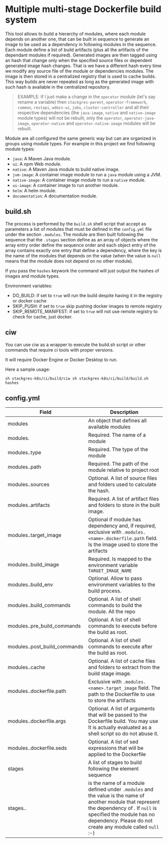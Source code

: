 # Multiple multi-stage Dockerfile build system

This tool allows to build a hierarchy of modules, where each module depends on
 another one, that can be built in sequence to generate an image to be used as a dependency in
 following modules in the sequence. Each module define a list of build artifacts (plus all the
 artifacts of the dependant modules if required). Generated images are then tagged using an hash
 that change only when the specified source files or dependent generated image hash changes. That
 is we have a different hash every time we modify any source file of the module or dependencies
 modules. The image is then stored in a centralized registry that is used to cache builds. This way
 builds are never repeated as long as the generated image with such hash is available in the
 centralized repository.

> EXAMPLE: If I just make a change in the `operator` module (let's say rename a variable) then
>  `stackgres-parent`, `operator-framework`, `common`, `restapi`, `admin-ui`, `jobs`,
>  `cluster-controller` and all their respective dependencies
>  (the `java-image`, `native` and `native-image` module types) will not be rebuilt, only the
>  `operator`, `operator-java-image`, `operator-native` and `operator-native-image` modules will be
>  rebuilt.

Module are all configured the same generic way but can are organized in groups using module types.
 For example in this project we find following module types:

* `java`: A Maven Java module.
* `ui`: A npm Web module.
* `native`: A Maven Java module to build native image.
* `jvm-image`: A container image module to run a `java` module using a JVM.
* `native-image`: A container image module to run a `native` module.
* `ui-image`: A container image to run another module.
* `helm`: A helm module.
* `documentation`: A documentation module.

## build.sh

The process is performed by the `build.sh` shell script that accept as parameters a list of modules
 that must be defined in the `config.yml` file under the section `.modules`. The module are then
 built following the sequence that the `.stages` section define as an array of objects where the
 array entry order define the sequence order and each object entry of the array contains exactly
 one entry that define a dependency, where the key is the name of the modules that depends on the
 value (when the value is `null` means that the module does not depend on no other module).

If you pass the `hashes` keywork the command will just output the hashes of images and module types.

Environment variables:

* DO_BUILD: if set to `true` will run the build despite having it in the registry or docker cache
* SKIP_PUSH: if set to `true` skip pushing docker images to remote registry
* SKIP_REMOTE_MANIFEST: if set to `true` will not use remote registry to check for cache, just docker.

## ciw

You can use ciw as a wrapper to execute the build.sh script or other commands that require ci tools with proper versions.

It will require Docker Engine or Docker Desktop to run.

Here a sample usage:

```
sh stackgres-k8s/ci/build/ciw sh stackgres-k8s/ci/build/build.sh hashes
```

## config.yml

| Field | Description |
|-------|-------------|
| modules | An object that defines all available modules |
| modules.<name> | Required. The name of a module |
| modules.<name>.type | Required. The type of the module |
| modules.<name>.path | Required. The path of the module relative to project root |
| modules.<name>.sources | Optional. A list of source files and folders used to calculate the hash. |
| modules.<name>.artifacts | Required. A list of artifact files and folders to store in the built image. |
| modules.<name>.target_image | Optional if module has dependency and, if required, exclusive with `.modules.<name>.dockerfile.path` field. Is the image used to store the artifacts |
| modules.<name>.build_image | Required. Is mapped to the environment variable `TARGET_IMAGE_NAME` |
| modules.<name>.build_env | Optional. Allow to pass environment variables to the build process. |
| modules.<name>.build_commands | Optional. A list of shell commands to build the module. All the repo |
| modules.<name>.pre_build_commands | Optional. A list of shell commands to execute before the build as root. |
| modules.<name>.post_build_commands | Optional. A list of shell commands to execute after the build as root. |
| modules.<name>.cache | Optional. A list of cache files and folders to extract from the build stage image. |
| modules.<name>.dockerfile.path | Exclusive with `.modules.<name>.target_image` field. The path to the Dockerfile to use to store the artifacts |
| modules.<name>.dockerfile.args | Optional. A list of arguments that will be passed to the Dockerfile build. You may use It is actually evaluated as a shell script so do not abuse it. |
| modules.<name>.dockerfile.seds | Optional. A list of sed expressions that will be applied to the Dockerfile |
| stages | A list of stages to build following the element sequence |
| stages.<index>.<module name> | <module name> is the name of a module defined under `.modules` and the value is the name of another module that represent the dependency of <module name>. If `null` is specified the module has no dependency. Please do not create any module called `null` :-) |


